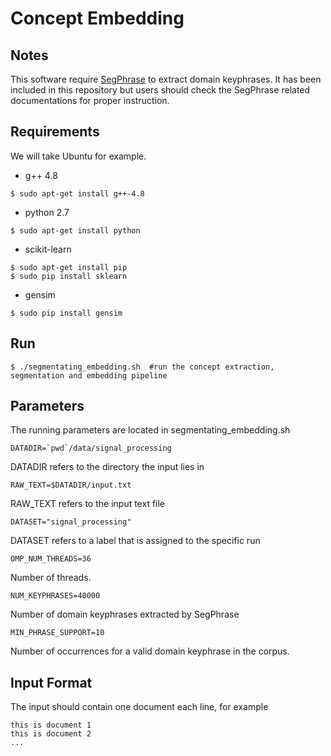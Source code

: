 # Concept Embedding


## Notes

This software require [SegPhrase](https://github.com/shangjingbo1226/SegPhrase) to extract domain keyphrases. It has been included in this repository but users should check the SegPhrase related documentations for proper instruction.

## Requirements

We will take Ubuntu for example.

* g++ 4.8
```
$ sudo apt-get install g++-4.8
```
* python 2.7
```
$ sudo apt-get install python
```
* scikit-learn
```
$ sudo apt-get install pip
$ sudo pip install sklearn
```
* gensim
```
$ sudo pip install gensim
```



## Run

```
$ ./segmentating_embedding.sh  #run the concept extraction, segmentation and embedding pipeline
```

## Parameters
The running parameters are located in segmentating_embedding.sh

```
DATADIR=`pwd`/data/signal_processing
```
DATADIR refers to the directory the input lies in
```
RAW_TEXT=$DATADIR/input.txt
```
RAW_TEXT refers to the input text file

```
DATASET="signal_processing"
```
DATASET refers to a label that is assigned to the specific run

```
OMP_NUM_THREADS=36
```
Number of threads.

```
NUM_KEYPHRASES=40000
```
Number of domain keyphrases extracted by SegPhrase

```
MIN_PHRASE_SUPPORT=10
```
Number of occurrences for a valid domain keyphrase in the corpus.

## Input Format
The input should contain one document each line, for example

```
this is document 1
this is document 2
...
```


